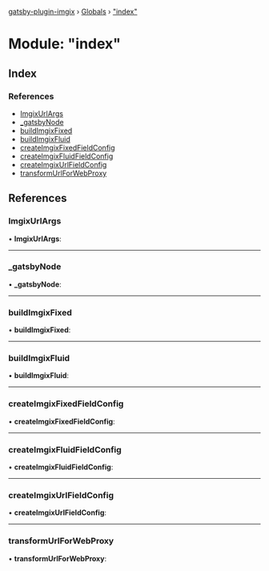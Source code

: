 [gatsby-plugin-imgix](../README.md) › [Globals](../globals.md) › ["index"](_index_.md)

# Module: "index"

## Index

### References

* [ImgixUrlArgs](_index_.md#imgixurlargs)
* [_gatsbyNode](_index_.md#_gatsbynode)
* [buildImgixFixed](_index_.md#buildimgixfixed)
* [buildImgixFluid](_index_.md#buildimgixfluid)
* [createImgixFixedFieldConfig](_index_.md#createimgixfixedfieldconfig)
* [createImgixFluidFieldConfig](_index_.md#createimgixfluidfieldconfig)
* [createImgixUrlFieldConfig](_index_.md#createimgixurlfieldconfig)
* [transformUrlForWebProxy](_index_.md#transformurlforwebproxy)

## References

###  ImgixUrlArgs

• **ImgixUrlArgs**:

___

###  _gatsbyNode

• **_gatsbyNode**:

___

###  buildImgixFixed

• **buildImgixFixed**:

___

###  buildImgixFluid

• **buildImgixFluid**:

___

###  createImgixFixedFieldConfig

• **createImgixFixedFieldConfig**:

___

###  createImgixFluidFieldConfig

• **createImgixFluidFieldConfig**:

___

###  createImgixUrlFieldConfig

• **createImgixUrlFieldConfig**:

___

###  transformUrlForWebProxy

• **transformUrlForWebProxy**:
